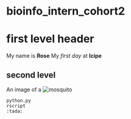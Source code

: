 # bioinfo_intern_cohort2


# first level header
My name is **Rose**
My *first day* at **Icipe**
## second level
An image of a ![mosquito](https://www.google.com/search?q=mosquito+image&client=ubuntu&hs=7fK&channel=fs&sxsrf=ALeKk02277-3w85jQtaLozH-aIUMe9AJjQ:1612354660840&tbm=isch&source=iu&ictx=1&fir=aJM5-ABpthDmEM%252CytDqFMgJ4UMIjM%252C_&vet=1&usg=AI4_-kR8Q1WFYPi41PVAgmTXR-gcdDm0IQ&sa=X&ved=2ahUKEwiclr6W2c3uAhU6QhUIHbs1CtYQ9QF6BAgOEAE&biw=1528&bih=799#imgrc=aJM5-ABpthDmEM)

```
python.py
rscript
:tada:
